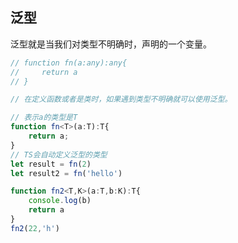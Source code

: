 ## 泛型

泛型就是当我们对类型不明确时，声明的一个变量。

```typescript
// function fn(a:any):any{
//     return a
// }

// 在定义函数或者是类时，如果遇到类型不明确就可以使用泛型。

// 表示a的类型是T
function fn<T>(a:T):T{
    return a;
}
// TS会自动定义泛型的类型
let result = fn(2)
let result2 = fn('hello')

function fn2<T,K>(a:T,b:K):T{
    console.log(b)
    return a
}
fn2(22,'h')
```

